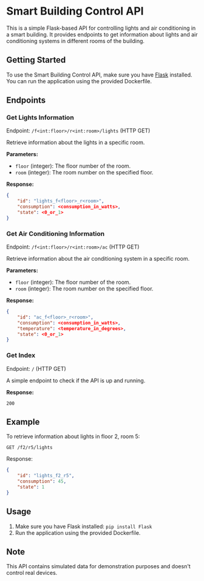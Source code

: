 # Smart Building Control API

This is a simple Flask-based API for controlling lights and air conditioning in a smart building. It provides endpoints to get information about lights and air conditioning systems in different rooms of the building.

## Getting Started

To use the Smart Building Control API, make sure you have [Flask](https://flask.palletsprojects.com/) installed. You can run the application using the provided Dockerfile.

## Endpoints

### Get Lights Information

Endpoint: `/f<int:floor>/r<int:room>/lights` (HTTP GET)

Retrieve information about the lights in a specific room.

**Parameters:**
- `floor` (integer): The floor number of the room.
- `room` (integer): The room number on the specified floor.

**Response:**
```json
{
    "id": "lights_f<floor>_r<room>",
    "consumption": <consumption_in_watts>,
    "state": <0_or_1>
}
```

### Get Air Conditioning Information

Endpoint: `/f<int:floor>/r<int:room>/ac` (HTTP GET)

Retrieve information about the air conditioning system in a specific room.

**Parameters:**
- `floor` (integer): The floor number of the room.
- `room` (integer): The room number on the specified floor.

**Response:**
```json
{
    "id": "ac_f<floor>_r<room>",
    "consumption": <consumption_in_watts>,
    "temperature": <temperature_in_degrees>,
    "state": <0_or_1>
}
```

### Get Index

Endpoint: `/` (HTTP GET)

A simple endpoint to check if the API is up and running.

**Response:**
```
200
```

## Example

To retrieve information about lights in floor 2, room 5:
```
GET /f2/r5/lights
```

Response:
```json
{
    "id": "lights_f2_r5",
    "consumption": 45,
    "state": 1
}
```

## Usage

1. Make sure you have Flask installed: `pip install Flask`
2. Run the application using the provided Dockerfile.

## Note

This API contains simulated data for demonstration purposes and doesn't control real devices.